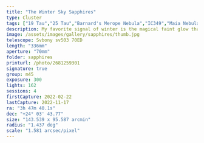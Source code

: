 ```yaml
---
title: "The Winter Sky Sapphires"
type: Cluster
tags: ["19 Tau","25 Tau","Barnard's Merope Nebula","IC349","Maia Nebula","Merope Nebula","NGC1432","NGC1435","Sterope I (21 Tau)","The star 18 Tau","The star Alcyone (η Tau)","The star Asterope","The star Atlas (27 Tau)","The star Celaeno (16 Tau)","The star Electra (17 Tau)","The star Merope (23 Tau)","The star Pleione (28 Tau)","The star Sterope II (22 Tau)","The star Taygeta (q Tau)"]
description: My favorite signal of winter is the magical faint glow that glimmers in your peripheral vision but fades to a blur when you gaze head on. Magnification reveals several bright blue stars burrowing through long filaments of ionized gas and dust. The brightest of these are the famed Seven Sisters or Pleiades.
image: /assets/images/gallery/sapphires/thumb.jpg
telescope: Svbony sv503 70ED
length: "336mm"
aperture: "70mm"
folder: sapphires
printurl: /photo/2681259301
signature: true
group: m45
exposure: 300
lights: 162
sessions: 4
firstCapture: 2022-02-22
lastCapture: 2022-11-17
ra: "3h 47m 40.1s"
dec: "+24° 03' 43.77"
size: "143.539 x 95.587 arcmin"
radius: "1.437 deg"
scale: "1.581 arcsec/pixel"
---
```

